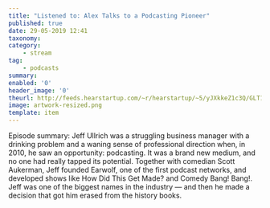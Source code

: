 ```yaml
---
title: "Listened to: Alex Talks to a Podcasting Pioneer"
published: true
date: 29-05-2019 12:41
taxonomy:
category:
	- stream
tag:
	- podcasts
summary:
enabled: '0'
header_image: '0'
theurl: http://feeds.hearstartup.com/~r/hearstartup/~5/yJXkkeZ1c3Q/GLT1009665209.mp3
image: artwork-resized.png
template: item
---
```

 
Episode summary: Jeff Ullrich was a struggling business manager with a drinking problem and a waning sense of professional direction when, in 2010, he saw an opportunity: podcasting. It was a brand new medium, and no one had really tapped its potential. Together with comedian Scott Aukerman, Jeff founded Earwolf, one of the first podcast networks, and developed shows like How Did This Get Made? and Comedy Bang! Bang!. Jeff was one of the biggest names in the industry — and then he made a decision that got him erased from the history books.
